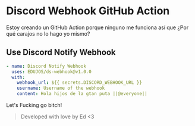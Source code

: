 # Discord Webhook GitHub Action
Estoy creando un GitHub Action porque ninguno me funciona así que ¿Por qué carajos no lo hago yo mismo?

## Use Discord Notify Webhook
```yml
- name: Discord Notify Webhook
  uses: EDUJOS/ds-webhook@v1.0.0
  with:
    webhook_url: ${{ secrets.DISCORD_WEBHOOK_URL }}
    username: Username of the webhook
    content: Hola hijos de la gtan puta ||@everyone||
```

Let's Fucking go bitch!
> Developed with love by Ed <3